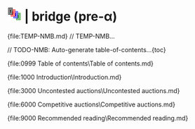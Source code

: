 # ![bridge](https://raw.githubusercontent.com/aornota/bridge/master/src/resources/tpoc-32x32.png) | bridge (pre-α)

{file:TEMP-NMB.md} // TEMP-NMB...

// TODO-NMB: Auto-generate table-of-contents...{toc}

{file:0999 Table of contents\Table of contents.md}

{file:1000 Introduction\Introduction.md}

{file:3000 Uncontested auctions\Uncontested auctions.md}

{file:6000 Competitive auctions\Competitive auctions.md}

{file:9000 Recommended reading\Recommended reading.md}
